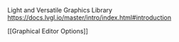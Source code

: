 Light and Versatile Graphics Library
https://docs.lvgl.io/master/intro/index.html#introduction


[[Graphical Editor Options]]

